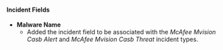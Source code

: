 
#### Incident Fields
- **Malware Name**
  - Added the incident field to be associated with the *McAfee Mvision Casb Alert* and *McAfee Mvision Casb Threat* incident types.

